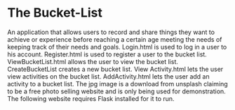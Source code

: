 # The Bucket-List
An application that allows users to record and share things they want to achieve or experience before reaching a certain age meeting the needs of keeping track of their needs and goals. Login.html is used to log in a user to his account. Register.html is used to register a user to the bucket list. ViewBucketList.html allows the user to view the bucket list. CreateBucketList creates a new bucket list. View Activity.html lets the user view activities on the bucket list. AddActivity.html lets the user add an activity to a bucket list.  The jpg image is a download from unsplash claiming to be a free photo selling website and is only being used for demonstration. The following website requires Flask installed for it to run.
